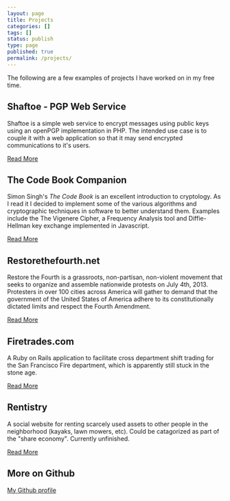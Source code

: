 ```yaml
---
layout: page
title: Projects
categories: []
tags: []
status: publish
type: page
published: true
permalink: /projects/
---
```


The following are a few examples of projects I have worked on in my free
time.

Shaftoe - PGP Web Service
--------------------------
Shaftoe is a simple web service to encrypt messages using public keys using
an openPGP implementation in PHP. The intended use case is to couple it with a
web application so that it may send encrypted communications to it's users.

[Read More](/2013/09/shaftoe/)


The Code Book Companion
-----------------------
Simon Singh's *The Code Book* is an excellent introduction to cryptology.
As I read it I decided to implement some of the various algorithms and
cryptographic techniques in software to better understand them. Examples
include the The Vigenere Cipher, a Frequency Analysis tool and Diffie-Hellman
key exchange implemented in Javascript.

[Read More](/2013/08/the-code-book-companion/)

Restorethefourth.net
--------------------
Restore the Fourth is a grassroots, non-partisan, non-violent movement
that seeks to organize and assemble nationwide protests on July 4th, 2013.
Protesters in over 100 cities across America will gather to demand that
the government of the United States of America adhere to its constitutionally
dictated limits and respect the Fourth Amendment.

[Read More](/2013/06/restore-the-fourth/)

Firetrades.com
----------
A Ruby on Rails application to facilitate cross department shift trading for
the San Francisco Fire department, which is apparently still stuck in the
stone age.

[Read More](http://www.firetrades.com)

Rentistry
---------
A social website for renting scarcely used assets to other people in the
neighborhood (kayaks, lawn mowers, etc). Could be catagorized as part of
the "share economy". Currently unfinished.

[Read More](https://github.com/WD-42/rentistry)



More on Github
--------------
[My Github profile](https://github.com/wd-42)
